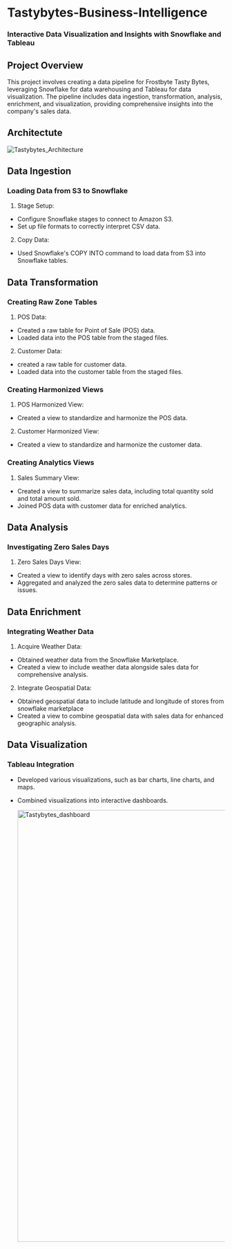 # Tastybytes-Business-Intelligence
 ### Interactive Data Visualization and Insights with Snowflake and Tableau

## Project Overview
This project involves creating a data pipeline for Frostbyte Tasty Bytes, leveraging Snowflake for data warehousing and Tableau for data visualization. The pipeline includes data ingestion, transformation, analysis, enrichment, and visualization, providing comprehensive insights into the company's sales data.

## Architectute

![Tastybytes_Architecture](https://github.com/user-attachments/assets/7589cf04-2886-4b4d-863f-48a6a643d641)

## Data Ingestion

### Loading Data from S3 to Snowflake

1. Stage Setup:
- Configure Snowflake stages to connect to Amazon S3.
- Set up file formats to correctly interpret CSV data.

2. Copy Data:
- Used Snowflake's COPY INTO command to load data from S3 into Snowflake tables.

## Data Transformation

### Creating Raw Zone Tables

1. POS Data:
- Created a raw table for Point of Sale (POS) data.
- Loaded data into the POS table from the staged files.
  
2. Customer Data:
- created a raw table for customer data.
- Loaded data into the customer table from the staged files.

### Creating Harmonized Views

1. POS Harmonized View:
- Created a view to standardize and harmonize the POS data.

2. Customer Harmonized View:
- Created a view to standardize and harmonize the customer data.

### Creating Analytics Views

1. Sales Summary View:
- Created a view to summarize sales data, including total quantity sold and total amount sold.
- Joined POS data with customer data for enriched analytics.

## Data Analysis

### Investigating Zero Sales Days
1. Zero Sales Days View:
- Created a view to identify days with zero sales across stores.
- Aggregated and analyzed the zero sales data to determine patterns or issues.

## Data Enrichment

### Integrating Weather Data

1. Acquire Weather Data:
- Obtained weather data from the Snowflake Marketplace.
- Created a view to include weather data alongside sales data for comprehensive analysis.
  
2. Integrate Geospatial Data:
- Obtained geospatial data to include latitude and longitude of stores from snowflake marketplace
- Created a view to combine geospatial data with sales data for enhanced geographic analysis.

## Data Visualization

### Tableau Integration

- Developed various visualizations, such as bar charts, line charts, and maps.
- Combined visualizations into interactive dashboards.

  <img width="1001" alt="Tastybytes_dashboard" src="https://github.com/user-attachments/assets/c981c141-6ba7-4549-a95b-318045c4a430">

  
